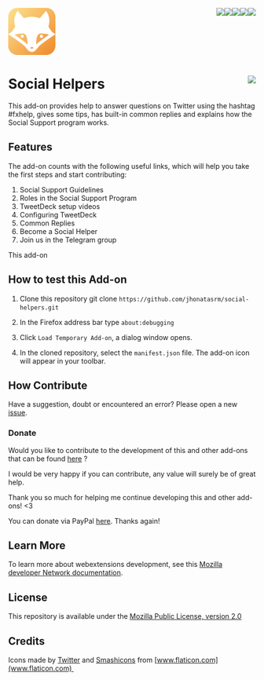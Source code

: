 [<img align="right" src="https://img.shields.io/github/issues/jhonatasrm/social-helpers.svg">](https://img.shields.io/github/license/jhonatasrm/social-helpers.svg)
[<img align="right" src="https://img.shields.io/github/license/jhonatasrm/social-helpers.svg">](https://img.shields.io/github/issues/jhonatasrm/social-helpers.svg)
[<img align="right" src="https://img.shields.io/github/forks/jhonatasrm/social-helpers.svg">](https://img.shields.io/github/issues/jhonatasrm/social-helpers.svg)
[<img align="right" src="https://img.shields.io/github/stars/jhonatasrm/social-helpers.svg">](https://img.shields.io/github/stars/jhonatasrm/social-helpers.svg)
[<img align="right" src="https://img.shields.io/github/release/jhonatasrm/social-helpers.svg">](https://img.shields.io/github/release/jhonatasrm/social-helpers.svg)

![Social Helpers icon](src/res/icons/icon@2x.png)

# Social Helpers [<img align="right" src="https://addons.cdn.mozilla.net/static/img/addons-buttons/AMO-button_2.png">](https://addons.mozilla.org/en-US/firefox/addon/social-helpers/)

This add-on provides help to answer questions on Twitter using the hashtag #fxhelp, gives some tips, has built-in common replies and explains how the Social Support program works.

## Features
The add-on counts with the following useful links, which will help you take the first steps and start contributing:

1. Social Support Guidelines
2. Roles in the Social Support Program
3. TweetDeck setup videos
4. Configuring TweetDeck
5. Common Replies
6. Become a Social Helper
7. Join us in the Telegram group

This add-on 
## How to test this Add-on

1. Clone this repository git clone ```https://github.com/jhonatasrm/social-helpers.git```

2. In the Firefox address bar type ```about:debugging```

3. Click ```Load Temporary Add-on```, a dialog window opens.

4. In the cloned repository, select the ```manifest.json``` file. The add-on icon will appear in your toolbar.

## How Contribute

Have a suggestion, doubt or encountered an error? Please open a new [issue](https://github.com/jhonatasrm/social-helpers/issues/new).

### Donate
Would you like to contribute to the development of this and other add-ons that can be found <a href="https://addons.mozilla.org/en-US/firefox/user/13670188/">here</a> ? 

I would be very happy if you can contribute, any value will surely be of great help.

Thank you so much for helping me continue developing this and other add-ons! <3

You can donate via PayPal <a href="https://www.paypal.com/cgi-bin/webscr?cmd=_donations&business=jhonatasrm@gmail.com&lc=US&item_name=Donation+to+Social+Helpers&no_note=0&cn=&curency_code=USD&bn=PP-DonationsBF:btn_donateCC_LG.gif:NonHosted">here</a>. Thanks again! 

## Learn More
To learn more about webextensions development, see this [Mozilla developer Network documentation](https://developer.mozilla.org/en-US/Add-ons/WebExtensions).

## License
This repository is available under the [Mozilla Public License, version 2.0](https://github.com/jhonatasrm/social-helpers/blob/master/LICENSE)

## Credits
Icons made by [Twitter](https://www.flaticon.com/authors/twitter) and [Smashicons](https://www.flaticon.com/authors/Smashicons) from [www.flaticon.com](www.flaticon.com) 
